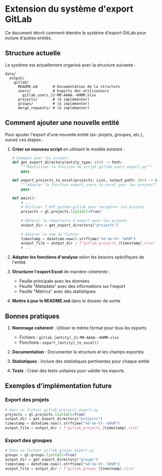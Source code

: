 # Extension du système d'export GitLab

Ce document décrit comment étendre le système d'export GitLab pour inclure d'autres entités.

## Structure actuelle

Le système est actuellement organisé avec la structure suivante :
```
data/
  output/
    gitlab/
      README.md       # Documentation de la structure
      users/          # Exports des utilisateurs
        gitlab_users_JJ-MM-AAAA--HHMM.xlsx
      projects/       # (à implémenter)
      groups/         # (à implémenter)
      merge_requests/ # (à implémenter)
```

## Comment ajouter une nouvelle entité

Pour ajouter l'export d'une nouvelle entité (ex: projets, groupes, etc.), suivez ces étapes :

1. **Créer un nouveau script** en utilisant le modèle existant :
   ```python
   # Exemple pour les projets
   def get_export_directory(entity_type: str) -> Path:
       """Réutiliser la fonction du script gitlab_users_export.py"""
       pass
   
   def export_projects_to_excel(projects: List, output_path: str) -> bool:
       """Adapter la fonction export_users_to_excel pour les projets"""
       pass
   
   def main():
       # ...
       # Utiliser l'API python-gitlab pour récupérer les projets
       projects = gl.projects.list(all=True)
       
       # Obtenir le répertoire d'export pour les projets
       output_dir = get_export_directory("projects")
       
       # Générer le nom du fichier
       timestamp = datetime.now().strftime("%d-%m-%Y--%H%M")
       output_file = output_dir / f"gitlab_projects_{timestamp}.xlsx"
       # ...
   ```

2. **Adapter les fonctions d'analyse** selon les besoins spécifiques de l'entité

3. **Structurer l'export Excel** de manière cohérente :
   - Feuille principale avec les données
   - Feuille "Metadata" avec des informations sur l'export
   - Feuille "Metrics" avec des statistiques

4. **Mettre à jour le README.md** dans le dossier de sortie

## Bonnes pratiques

1. **Nommage cohérent** : Utiliser le même format pour tous les exports
   - Fichiers : `gitlab_[entity]_JJ-MM-AAAA--HHMM.xlsx`
   - Fonctions : `export_[entity]_to_excel()`

2. **Documentation** : Documenter la structure et les champs exportés

3. **Statistiques** : Inclure des statistiques pertinentes pour chaque entité

4. **Tests** : Créer des tests unitaires pour valider les exports

## Exemples d'implémentation future

### Export des projets
```python
# Dans un fichier gitlab_projects_export.py
projects = gl.projects.list(all=True)
output_dir = get_export_directory("projects")
timestamp = datetime.now().strftime("%d-%m-%Y--%H%M")
output_file = output_dir / f"gitlab_projects_{timestamp}.xlsx"
```

### Export des groupes
```python
# Dans un fichier gitlab_groups_export.py
groups = gl.groups.list(all=True)
output_dir = get_export_directory("groups")
timestamp = datetime.now().strftime("%d-%m-%Y--%H%M")
output_file = output_dir / f"gitlab_groups_{timestamp}.xlsx"
```
